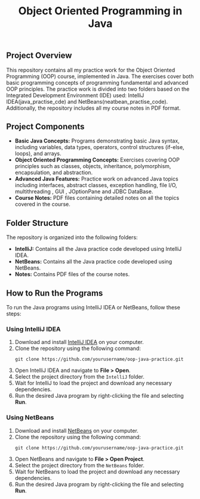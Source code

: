 <!DOCTYPE html>
<html lang="en">
<head>
    <meta charset="UTF-8">
    <meta name="viewport" content="width=device-width, initial-scale=1.0">
   </head>
<body>
    <header>
        <div class="container">
            <h1>Object Oriented Programming in Java</h1>
        </div>
    </header>
    <div class="container">
        <div class="content">
            <h2>Project Overview</h2>
            <p>
                This repository contains all my practice work for the Object Oriented Programming (OOP) course, implemented in Java. The exercises cover both basic
              programming concepts of programming fundamental and advanced OOP principles. The practice work is divided into two folders based on the Integrated Development Environment (IDE) 
              used: IntelliJ IDEA(java_practise_cde) and NetBeans(neatbean_practise_code). Additionally, the repository includes all my course notes in PDF format.
            </p>
            <h2>Project Components</h2>
            <ul>
                <li><strong>Basic Java Concepts:</strong> Programs demonstrating basic Java syntax, including variables, data types, operators, control structures (if-else, loops), and arrays.</li>
                <li><strong>Object Oriented Programming Concepts:</strong> Exercises covering OOP principles such as classes, objects, inheritance, polymorphism, encapsulation, and abstraction.</li>
                <li><strong>Advanced Java Features:</strong> Practice work on advanced Java topics including interfaces, abstract classes, exception handling, file I/O, multithreading , GUI , JOptionPane and JDBC DataBase.</li>
                <li><strong>Course Notes:</strong> PDF files containing detailed notes on all the topics covered in the course.</li>
            </ul>
            <h2>Folder Structure</h2>
            <p>The repository is organized into the following folders:</p>
            <ul>
                <li><strong>IntelliJ:</strong> Contains all the Java practice code developed using IntelliJ IDEA.</li>
                <li><strong>NetBeans:</strong> Contains all the Java practice code developed using NetBeans.</li>
                <li><strong>Notes:</strong> Contains PDF files of the course notes.</li>
            </ul>
            <h2>How to Run the Programs</h2>
            <p>
                To run the Java programs using IntelliJ IDEA or NetBeans, follow these steps:
            </p>
            <h3>Using IntelliJ IDEA</h3>
            <ol>
                <li>Download and install <a href="https://www.jetbrains.com/idea/download/">IntelliJ IDEA</a> on your computer.</li>
                <li>Clone the repository using the following command:
                    <pre><code>git clone https://github.com/yourusername/oop-java-practice.git</code></pre>
                </li>
                <li>Open IntelliJ IDEA and navigate to <strong>File > Open</strong>.</li>
                <li>Select the project directory from the <code>IntelliJ</code> folder.</li>
                <li>Wait for IntelliJ to load the project and download any necessary dependencies.</li>
                <li>Run the desired Java program by right-clicking the file and selecting <strong>Run</strong>.</li>
            </ol>
            <h3>Using NetBeans</h3>
            <ol>
                <li>Download and install <a href="https://netbeans.apache.org/download/index.html">NetBeans</a> on your computer.</li>
                <li>Clone the repository using the following command:
                    <pre><code>git clone https://github.com/yourusername/oop-java-practice.git</code></pre>
                </li>
                <li>Open NetBeans and navigate to <strong>File > Open Project</strong>.</li>
                <li>Select the project directory from the <code>NetBeans</code> folder.</li>
                <li>Wait for NetBeans to load the project and download any necessary dependencies.</li>
                <li>Run the desired Java program by right-clicking the file and selecting <strong>Run</strong>.</li>
            </ol>
        </div>
    </div>
</body>
</html>
